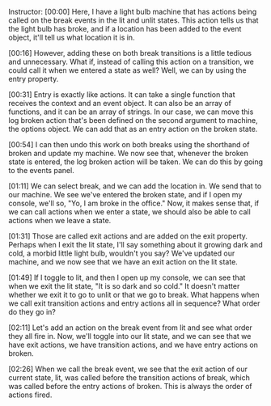 Instructor: [00:00] Here, I have a light bulb machine that has actions being called on the break events in the lit and unlit states. This action tells us that the light bulb has broke, and if a location has been added to the event object, it'll tell us what location it is in.

[00:16] However, adding these on both break transitions is a little tedious and unnecessary. What if, instead of calling this action on a transition, we could call it when we entered a state as well? Well, we can by using the entry property.

[00:31] Entry is exactly like actions. It can take a single function that receives the context and an event object. It can also be an array of functions, and it can be an array of strings. In our case, we can move this log broken action that's been defined on the second argument to machine, the options object. We can add that as an entry action on the broken state.

[00:54] I can then undo this work on both breaks using the shorthand of broken and update my machine. We now see that, whenever the broken state is entered, the log broken action will be taken. We can do this by going to the events panel.

[01:11] We can select break, and we can add the location in. We send that to our machine. We see we've entered the broken state, and if I open my console, we'll so, "Yo, I am broke in the office." Now, it makes sense that, if we can call actions when we enter a state, we should also be able to call actions when we leave a state.

[01:31] Those are called exit actions and are added on the exit property. Perhaps when I exit the lit state, I'll say something about it growing dark and cold, a morbid little light bulb, wouldn't you say? We've updated our machine, and we now see that we have an exit action on the lit state.

[01:49] If I toggle to lit, and then I open up my console, we can see that when we exit the lit state, "It is so dark and so cold." It doesn't matter whether we exit it to go to unlit or that we go to break. What happens when we call exit transition actions and entry actions all in sequence? What order do they go in?

[02:11] Let's add an action on the break event from lit and see what order they all fire in. Now, we'll toggle into our lit state, and we can see that we have exit actions, we have transition actions, and we have entry actions on broken.

[02:26] When we call the break event, we see that the exit action of our current state, lit, was called before the transition actions of break, which was called before the entry actions of broken. This is always the order of actions fired.
